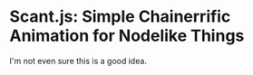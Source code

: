 # Scant.js: Simple Chainerrific Animation for Nodelike Things

I'm not even sure this is a good idea.
